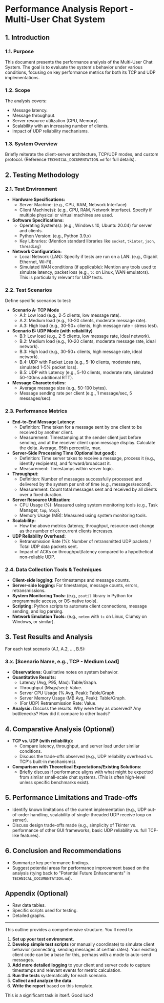 # Performance Analysis Report - Multi-User Chat System

## 1. Introduction

### 1.1. Purpose
This document presents the performance analysis of the Multi-User Chat System. The goal is to evaluate the system's behavior under various conditions, focusing on key performance metrics for both its TCP and UDP implementations.

### 1.2. Scope
The analysis covers:
*   Message latency.
*   Message throughput.
*   Server resource utilization (CPU, Memory).
*   Scalability with an increasing number of clients.
*   Impact of UDP reliability mechanisms.

### 1.3. System Overview
Briefly reiterate the client-server architecture, TCP/UDP modes, and custom protocol. (Reference `TECHNICAL_DOCUMENTATION.md` for full details).

## 2. Testing Methodology

### 2.1. Test Environment
*   **Hardware Specifications:**
    *   Server Machine: (e.g., CPU, RAM, Network Interface)
    *   Client Machine(s): (e.g., CPU, RAM, Network Interface). Specify if multiple physical or virtual machines are used.
*   **Software Specifications:**
    *   Operating System(s): (e.g., Windows 10, Ubuntu 20.04) for server and clients.
    *   Python Version: (e.g., Python 3.9.x)
    *   Key Libraries: (Mention standard libraries like `socket`, `tkinter`, `json`, `threading`)
*   **Network Configuration:**
    *   Local Network (LAN): Specify if tests are run on a LAN. (e.g., Gigabit Ethernet, Wi-Fi).
    *   Simulated WAN conditions (if applicable): Mention any tools used to simulate latency, packet loss (e.g., `tc` on Linux, WAN emulators). This is particularly relevant for UDP tests.

### 2.2. Test Scenarios
Define specific scenarios to test:

*   **Scenario A: TCP Mode**
    *   A.1: Low load (e.g., 2-5 clients, low message rate).
    *   A.2: Medium load (e.g., 10-20 clients, moderate message rate).
    *   A.3: High load (e.g., 30-50+ clients, high message rate - stress test).
*   **Scenario B: UDP Mode (with reliability)**
    *   B.1: Low load (e.g., 2-5 clients, low message rate, ideal network).
    *   B.2: Medium load (e.g., 10-20 clients, moderate message rate, ideal network).
    *   B.3: High load (e.g., 30-50+ clients, high message rate, ideal network).
    *   B.4: UDP with Packet Loss (e.g., 5-10 clients, moderate rate, simulated 1-5% packet loss).
    *   B.5: UDP with Latency (e.g., 5-10 clients, moderate rate, simulated 50-100ms additional RTT).
*   **Message Characteristics:**
    *   Average message size (e.g., 50-100 bytes).
    *   Message sending rate per client (e.g., 1 message/sec, 5 messages/sec).

### 2.3. Performance Metrics
*   **End-to-End Message Latency:**
    *   Definition: Time taken for a message sent by one client to be received by another client.
    *   Measurement: Timestamping at the sender client just before sending, and at the receiver client upon message display. Calculate the delta. Average, 95th percentile, max.
*   **Server-Side Processing Time (Optional but good):**
    *   Definition: Time server takes to receive a message, process it (e.g., identify recipients), and forward/broadcast it.
    *   Measurement: Timestamps within server logic.
*   **Throughput:**
    *   Definition: Number of messages successfully processed and delivered by the system per unit of time (e.g., messages/second).
    *   Measurement: Count total messages sent and received by all clients over a fixed duration.
*   **Server Resource Utilization:**
    *   CPU Usage (%): Measured using system monitoring tools (e.g., Task Manager, `top`, `htop`).
    *   Memory Usage (MB): Measured using system monitoring tools.
*   **Scalability:**
    *   How the above metrics (latency, throughput, resource use) change as the number of concurrent clients increases.
*   **UDP Reliability Overhead:**
    *   Retransmission Rate (%): Number of retransmitted UDP packets / Total UDP data packets sent.
    *   Impact of ACKs on throughput/latency compared to a hypothetical non-reliable UDP.

### 2.4. Data Collection Tools & Techniques
*   **Client-side logging:** For timestamps and message counts.
*   **Server-side logging:** For timestamps, message counts, errors, retransmissions.
*   **System Monitoring Tools:** (e.g., `psutil` library in Python for programmatic access, or OS-native tools).
*   **Scripting:** Python scripts to automate client connections, message sending, and log parsing.
*   **Network Emulation Tools:** (e.g., `netem` with `tc` on Linux, Clumsy on Windows, or similar).

## 3. Test Results and Analysis

For each test scenario (A.1, A.2, ..., B.5):

### 3.x. [Scenario Name, e.g., TCP - Medium Load]
*   **Observations:** Qualitative notes on system behavior.
*   **Quantitative Results:**
    *   Latency (Avg, P95, Max): Table/Graph.
    *   Throughput (Msgs/sec): Value.
    *   Server CPU Usage (% Avg, Peak): Table/Graph.
    *   Server Memory Usage (MB Avg, Peak): Table/Graph.
    *   (For UDP) Retransmission Rate: Value.
*   **Analysis:** Discuss the results. Why were they as observed? Any bottlenecks? How did it compare to other loads?

## 4. Comparative Analysis (Optional)

*   **TCP vs. UDP (with reliability):**
    *   Compare latency, throughput, and server load under similar conditions.
    *   Discuss the trade-offs observed (e.g., UDP reliability overhead vs. TCP's built-in mechanisms).
*   **Comparison with Theoretical Expectations/Existing Solutions:**
    *   Briefly discuss if performance aligns with what might be expected from similar small-scale chat systems. (This is often high-level unless specific benchmarks exist).

## 5. Performance Limitations and Trade-offs

*   Identify known limitations of the current implementation (e.g., UDP out-of-order handling, scalability of single-threaded UDP receive loop on server).
*   Discuss design trade-offs made (e.g., simplicity of Tkinter vs. performance of other GUI frameworks, basic UDP reliability vs. full TCP-like features).

## 6. Conclusion and Recommendations

*   Summarize key performance findings.
*   Suggest potential areas for performance improvement based on the analysis (tying back to "Potential Future Enhancements" in `TECHNICAL_DOCUMENTATION.md`).

## Appendix (Optional)

*   Raw data tables.
*   Specific scripts used for testing.
*   Detailed graphs.

---

This outline provides a comprehensive structure. You'll need to:
1.  **Set up your test environment.**
2.  **Develop simple test scripts** (or manually coordinate) to simulate client behavior (connecting, sending messages at certain rates). Your existing client code can be a base for this, perhaps with a mode to auto-send messages.
3.  **Add more detailed logging** to your client and server code to capture timestamps and relevant events for metric calculation.
4.  **Run the tests** systematically for each scenario.
5.  **Collect and analyze the data.**
6.  **Write the report** based on this template.

This is a significant task in itself. Good luck!